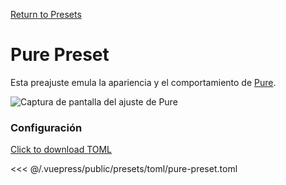 [Return to Presets](/presets/#pure)

# Pure Preset

Esta preajuste emula la apariencia y el comportamiento de [Pure](https://github.com/sindresorhus/pure).

![Captura de pantalla del ajuste de Pure](/presets/img/pure-preset.png)

### Configuración

[Click to download TOML](/presets/toml/pure-preset.toml)

<<< @/.vuepress/public/presets/toml/pure-preset.toml
